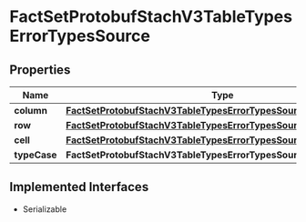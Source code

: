 

# FactSetProtobufStachV3TableTypesErrorTypesSource


## Properties

Name | Type | Description | Notes
------------ | ------------- | ------------- | -------------
**column** | [**FactSetProtobufStachV3TableTypesErrorTypesSourceTypesColumn**](FactSetProtobufStachV3TableTypesErrorTypesSourceTypesColumn.md) |  |  [optional]
**row** | [**FactSetProtobufStachV3TableTypesErrorTypesSourceTypesRow**](FactSetProtobufStachV3TableTypesErrorTypesSourceTypesRow.md) |  |  [optional]
**cell** | [**FactSetProtobufStachV3TableTypesErrorTypesSourceTypesCell**](FactSetProtobufStachV3TableTypesErrorTypesSourceTypesCell.md) |  |  [optional]
**typeCase** | **FactSetProtobufStachV3TableTypesErrorTypesSourceTypeOneofCase** |  |  [optional]


## Implemented Interfaces

* Serializable


